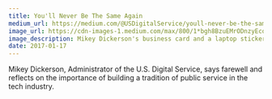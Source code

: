 ```yaml
---
title: You'll Never Be The Same Again
medium_url: https://medium.com/@USDigitalService/youll-never-be-the-same-again-dc5b16b84ba9#.209za1l49
image_url: https://cdn-images-1.medium.com/max/800/1*bgh8BzuEMrODnzyEcqkumA.jpeg
image_description: Mikey Dickerson's business card and a laptop sticker that both read "don't panic"
date: 2017-01-17
---
```


Mikey Dickerson, Administrator of the U.S. Digital Service, says farewell and reflects on the importance of building a tradition of public service in the tech industry.
